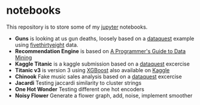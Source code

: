 # notebooks

This repository is to store some of my [jupyter](https://jupyter.org/) notebooks.

* **Guns** is looking at us gun deaths, loosely based on a [dataquest](dataquest.io) example using [fivethirtyeight](fivethirtyeight.com) data.
* **Recommendation Engine** is based on [A Programmer's Guide to Data Mining](http://guidetodatamining.com/)
* **Kaggle Titanic** is a kaggle submission based on a [dataquest](dataquest.io) excercise
* **Titanic v3** is version 3 using [XGBoost](https://xgboost.readthedocs.io/en/latest/) also available on [Kaggle](https://www.kaggle.com/nxpnsv/titanic-v3#)
* **Chinook** Fake music sales analysis based on a [dataquest](dataquest.io) excercise
* **Jacardi** Testing jaccardi similarity to cluster strings
* **One Hot Wonder** Testing different one hot encoders
* **Noisy Flower** Generate a flower graph, add, noise, implement smoother
